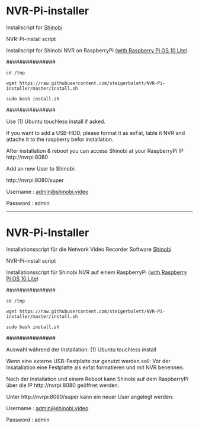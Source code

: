 # NVR-Pi-installer
Installscript for [Shinobi](https://shinobi.video/)

NVR-Pi-install script

Installscript for Shinobi NVR on RaspberryPi ([with Raspberry Pi OS 10 Lite](https://downloads.raspberrypi.org/raspios_lite_armhf_latest))

###############
```
cd /tmp

wget https://raw.githubusercontent.com/steigerbalett/NVR-Pi-installer/master/install.sh

sudo bash install.sh
```
###############

Use (1) Ubuntu touchless install if asked.


If you want to add a USB-HDD, please format it as exFat, lable it NVR and attache it to the raspberry befor installation.



After installation & reboot you can access Shinobi at your RaspberryPi IP http://nvrpi:8080

Add an new User to Shinobi:

http://nvrpi:8080/super

Username : admin@shinobi.video

Password : admin

---

# NVR-Pi-Installer
Installationsscript für die Network Video Recorder Software [Shinobi](https://shinobi.video/)

NVR-Pi-install script

Installationsscript für Shinobi NVR auf einem RaspberryPi ([with Raspberry Pi OS 10 Lite](https://downloads.raspberrypi.org/raspios_lite_armhf_latest))

###############
```
cd /tmp

wget https://raw.githubusercontent.com/steigerbalett/NVR-Pi-installer/master/install.sh

sudo bash install.sh
```
###############

Auswahl während der Installation: (1) Ubuntu touchless install

Wenn eine externe USB-Festplatte zur genutzt werden soll:
Vor der Insatallation eine Festplatte als exfat formatieren und mit NVR benennen.

Nach der Installation und einem Reboot kann Shinobi auf dem RaspberryPi über die IP http://nvrpi:8080 geöffnet werden.

Unter http://nvrpi:8080/super kann ein neuer User angelegt werden:

Username : admin@shinobi.video

Password : admin
